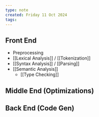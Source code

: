 ```yaml
---
type: note
created: Friday 11 Oct 2024
tags: 
---
```

## Front End
- Preprocessing
- [[Lexical Analysis]] / [[Tokenization]]
- [[Syntax Analysis]] / [[Parsing]]
- [[Semantic Analysis]]
	- [[Type Checking]]


## Middle End (Optimizations)


## Back End (Code Gen)